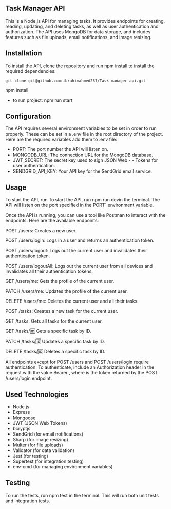 
## Task Manager API

This is a Node.js API for managing tasks. It provides endpoints for creating, reading, updating, and deleting tasks, as well as user authentication and authorization. The API uses MongoDB for data storage, and includes features such as file uploads, email notifications, and image resizing.
## Installation

To install the API, clone the repository and run npm install to install the required dependencies:

`git clone git@github.com:ibrahimahmed237/Task-manager-api.git`

npm install
- to run project: 
npm run start
## Configuration

The API requires several environment variables to be set in order to run properly. These can be set in a .env file in the root directory of the project. Here are the required variables add them to .env file:


- PORT: The port number the API will listen on.
- MONGODB_URL: The connection URL for the MongoDB database.
- JWT_SECRET: The secret key used to sign JSON Web - - Tokens for user authentication.
- SENDGRID_API_KEY: Your API key for the SendGrid email service.
## Usage

To start the API, run To start the API, run npm run devin the terminal. The API will listen on the port specified in the PORT` environment variable.

Once the API is running, you can use a tool like Postman to interact with the endpoints. Here are the available endpoints:

POST /users: Creates a new user.

POST /users/login: Logs in a user and returns an authentication token.

POST /users/logout: Logs out the current user and invalidates their authentication token.

POST /users/logoutAll: Logs out the current user from all devices and invalidates all their authentication tokens.

GET /users/me: Gets the profile of the current user.

PATCH /users/me: Updates the profile of the current user.

DELETE /users/me: Deletes the current user and all their tasks.

POST /tasks: Creates a new task for the current user.

GET /tasks: Gets all tasks for the current user.

GET /tasks/:id: Gets a specific task by ID.

PATCH /tasks/:id: Updates a specific task by ID.

DELETE /tasks/:id: Deletes a specific task by ID.

All endpoints except for POST /users and POST /users/login require authentication. To authenticate, include an Authorization header in the request with the value Bearer <authentication-token>, where <authentication-token> is the token returned by the POST /users/login endpoint.
## Used Technologies

- Node.js
- Express
- Mongoose
- JWT (JSON Web Tokens)
- bcryptjs
- SendGrid (for email notifications)
- Sharp (for image resizing)
- Multer (for file uploads)
- Validator (for data validation)
- Jest (for testing)
- Supertest (for integration testing)
- env-cmd (for managing environment variables)
## Testing

To run the tests, run npm test in the terminal. This will run both unit tests and integration tests.
